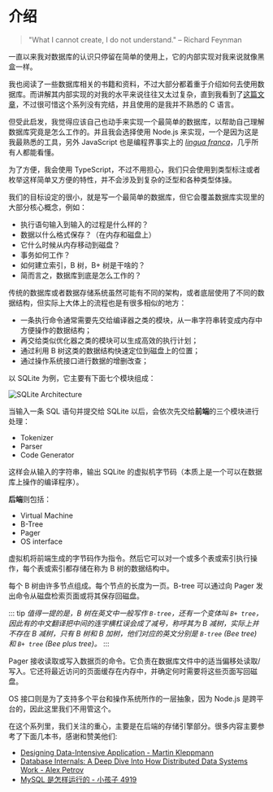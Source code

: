 # 介绍

> "What I cannot create, I do not understand." – Richard Feynman

一直以来我对数据库的认识只停留在简单的使用上，它的内部实现对我来说就像黑盒一样。

我也阅读了一些数据库相关的书籍和资料，不过大部分都着重于介绍如何去使用数据库。而讲解其内部实现的对我的水平来说往往又太过复杂，直到我看到了[这篇文章](https://cstack.github.io/db_tutorial/)，不过很可惜这个系列没有完结，并且使用的是我并不熟悉的 C 语言。

但受此启发，我觉得应该自己也动手来实现一个最简单的数据库，以帮助自己理解数据库究竟是怎么工作的。并且我会选择使用 Node.js 来实现，一个是因为这是我最熟悉的工具，另外 JavaScript 也是编程界事实上的 _[lingua franca](https://en.wikipedia.org/wiki/Lingua_franca)_，几乎所有人都能看懂。

为了方便，我会使用 TypeScript，不过不用担心，我们只会使用到类型标注或者枚举这样简单又方便的特性，并不会涉及到复杂的泛型和各种类型体操。

我们的目标设定的很小，就是写一个最简单的数据库，但它会覆盖数据库实现里的大部分核心概念，例如：

- 执行语句输入到输入的过程是什么样的？
- 数据以什么格式保存？（在内存和磁盘上）
- 它什么时候从内存移动到磁盘？
- 事务如何工作？
- 如何建立索引，B 树，B+ 树是干啥的？
- 简而言之，数据库到底是怎么工作的？

传统的数据库或者数据存储系统虽然可能有不同的架构，或者底层使用了不同的数据结构，但实际上大体上的流程也是有很多相似的地方：

- 一条执行命令通常需要先交给编译器之类的模块，从一串字符串转变成内存中方便操作的数据结构；
- 再交给类似优化器之类的模块可以生成高效的执行计划；
- 通过利用 B 树这类的数据结构快速定位到磁盘上的位置；
- 通过操作系统接口进行数据的增删改查；

以 SQLite 为例，它主要有下面七个模块组成：

![SQLite Architecture](https://www.sqlite.org/zipvfs/doc/trunk/www/arch1.gif)

当输入一条 SQL 语句并提交给 SQLite 以后，会依次先交给**前端**的三个模块进行处理：

- Tokenizer
- Parser
- Code Generator

这样会从输入的字符串，输出 SQLite 的虚拟机字节码（本质上是一个可以在数据库上操作的编译程序）。

**后端**则包括：

- Virtual Machine
- B-Tree
- Pager
- OS interface

虚拟机将前端生成的字节码作为指令。然后它可以对一个或多个表或索引执行操作，每个表或索引都存储在称为 B 树的数据结构中。

每个 B 树由许多节点组成。每个节点的长度为一页。B-tree 可以通过向 Pager 发出命令从磁盘检索页面或将其保存回磁盘。

::: tip
_值得一提的是，B 树在英文中一般写作 `B-tree`，还有一个变体叫 `B+ tree`，因此有的中文翻译把中间的连字横杠误会成了减号，称呼其为 B 减树，实际上并不存在 B 减树，只有 B 树和 B 加树，他们对应的英文分别是 `B-tree` (Bee tree) 和 `B+ tree` (Bee plus tree)。_
:::

Pager 接收读取或写入数据页的命令。它负责在数据库文件中的适当偏移处读取/写入。它还将最近访问的页面缓存在内存中，并确定何时需要将这些页面写回磁盘。

OS 接口则是为了支持多个平台和操作系统所作的一层抽象，因为 Node.js 是跨平台的，因此这里我们不用管这个。

在这个系列里，我们关注的重心，主要是在后端的存储引擎部分。很多内容主要参考了下面几本书，感谢和赞美他们:

- [Designing Data-Intensive Application - Martin Kleppmann](https://book.douban.com/subject/26197294/)
- [Database Internals: A Deep Dive Into How Distributed Data Systems Work - Alex Petrov](https://book.douban.com/subject/33387077/)
- [MySQL 是怎样运行的 - 小孩子 4919](https://book.douban.com/subject/35231266/)
